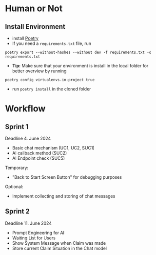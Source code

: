 # Human or Not

## Install Environment

- install [Poetry](https://python-poetry.org/docs/#installation)
- If you need a `requirements.txt` file, run
```shell
poetry export --without-hashes --without dev -f requirements.txt -o requirements.txt
```
- **Tip:** Make sure that your environment is install in the local folder for better overview by running
```shell
poetry config virtualenvs.in-project true
```

- run `poetry install` in the cloned folder

# Workflow

## Sprint 1
Deadline 4. June 2024
- Basic chat mechanism (UC1, UC2, SUC1)
- AI callback method (SUC2)
- AI Endpoint check (SUC5)

Temporary:
- "Back to Start Screen Button" for debugging purposes

Optional:
- Implement collecting and storing of chat messages

## Sprint 2
Deadline 11. June 2024
- Prompt Engineering for AI
- Waiting List for Users
- Show System Message when Claim was made
- Store current Claim Situation in the Chat model
